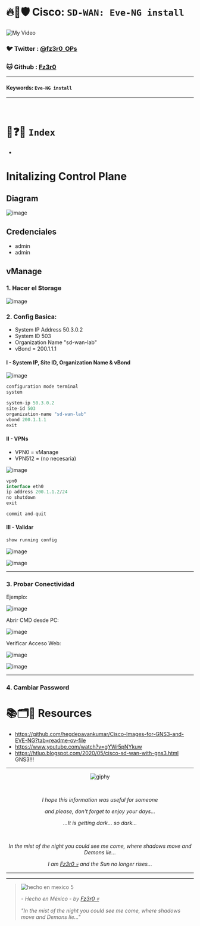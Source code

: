# 🔥🧱🛡️ Cisco: `SD-WAN: Eve-NG install`

![My Video](https://user-images.githubusercontent.com/94720207/165892585-b830998d-d7c5-43b4-a3ad-f71a07b9077e.gif)

### 🐦 Twitter  : [@fz3r0_OPs](https://twitter.com/Fz3r0_OPs)
### 🐱 Github  : [Fz3r0](https://github.com/fz3r0) 

---
 
#### Keywords: `Eve-NG install`

---

<br>

# 📝❓📄 `Index`

- 

# Initalizing Control Plane

## Diagram

![image](https://github.com/user-attachments/assets/6f984862-c1e5-4275-90a4-4e6a9fc001da)

## Credenciales

- admin
- admin

## vManage

### 1. Hacer el Storage

![image](https://github.com/user-attachments/assets/e9a47f49-5e45-4a38-a500-9f6d886da919)

### 2. Config Basica:

- System IP Address 50.3.0.2
- System ID 503
- Organization Name "sd-wan-lab"
- vBond = 200.1.1.1

#### I - System IP, Site ID, Organization Name & vBond

![image](https://github.com/user-attachments/assets/b3a92d3f-016c-4deb-ba86-34d4ce4e4467)

````java
configuration mode terminal
system

system-ip 50.3.0.2
site-id 503
organization-name "sd-wan-lab"
vbond 200.1.1.1
exit
````

#### II - VPNs

- VPN0 = vManage
- VPN512 = (no necesaria)

![image](https://github.com/user-attachments/assets/9fe12c70-ae4a-4477-b4d7-e165062b556a)

````java
vpn0
interface eth0
ip address 200.1.1.2/24
no shutdown
exit

commit and-quit
````

#### III - Validar

````java
show running config
````

![image](https://github.com/user-attachments/assets/718e0d19-f8ba-4c79-b3d8-26bf13cd70ad)

![image](https://github.com/user-attachments/assets/282d8d8f-6741-4d27-b1d6-10a92eba8e99)

---

### 3. Probar Conectividad

Ejemplo: 

![image](https://github.com/user-attachments/assets/8ccb2c49-9607-44a1-a9f5-ff3240c9b662)

Abrir CMD desde PC:

![image](https://github.com/user-attachments/assets/4500fab6-1767-4aed-8481-0dfe07363a8f)

Verificar Acceso Web:

![image](https://github.com/user-attachments/assets/6e3a587a-1abb-4671-a5a7-5a2be2f20c89)

![image](https://github.com/user-attachments/assets/3465a553-0a15-41bd-b582-4fa71f80daa2)

---

### 4. Cambiar Password











# 📚🗂️🎥 Resources

- https://github.com/hegdepavankumar/Cisco-Images-for-GNS3-and-EVE-NG?tab=readme-ov-file
- https://www.youtube.com/watch?v=gYWr5pNYkuw
- https://htluo.blogspot.com/2020/05/cisco-sd-wan-with-gns3.html GNS3!!!



  
---

<span align="center"> <p align="center"> ![giphy](https://user-images.githubusercontent.com/94720207/166587250-292d9a9f-e590-4c25-a678-d457e2268e85.gif) </p> </span> 



&nbsp;

<span align="center"> <p align="center"> _I hope this information was useful for someone_ </p> </span> 
<span align="center"> <p align="center"> _and please, don't forget to enjoy your days..._ </p> </span> 
<span align="center"> <p align="center"> _...It is getting dark... so dark..._ </p> </span> 

&nbsp;

<span align="center"> <p align="center"> _In the mist of the night you could see me come, where shadows move and Demons lie..._ </p> </span> 
<span align="center"> <p align="center"> _I am [Fz3r0 💀](https://github.com/Fz3r0/) and the Sun no longer rises..._ </p> </span> 

---






---

> ![hecho en mexico 5](https://user-images.githubusercontent.com/94720207/166068790-fa1f243d-2db9-4810-a6e4-eb3c4ad23700.png)
>
> _- Hecho en México - by [Fz3r0 💀](https://github.com/Fz3r0/)_  
>
> _"In the mist of the night you could see me come, where shadows move and Demons lie..."_ 

